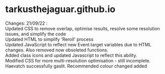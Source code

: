 # tarkusthejaguar.github.io
Changes:
21/09/22 : <br>
Updated CSS to remove overlap, optimise results, resolve some resolution issues, and simplify the code <br>
Updated HTML to simplify 'Reroll' process <br>
Updated JavaScript to reflect new Event.target variables due to HTML changes. Also removed now obsoleted functions. <br>
Added class icons and updated Javascript to reflect this ability. <br>
Modified CSS for more multi-resolution optimisation - still incomplete. <br>
Haevatch successfully gaslit. Recommended colour changed added <br>
